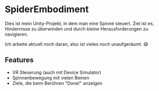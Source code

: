 # SpiderEmbodiment

Dies ist mein Unity-Projekt, in dem man eine Spinne steuert. Ziel ist es, Hindernisse zu überwinden und durch kleine Herausforderungen zu navigieren.

Ich arbeite aktuell noch daran, also ist vieles noch unaufgeräumt. 😅

## Features
- VR Steuerung (auch mit Device Simulator)
- Spinnenbewegung mit vielen Beinen
- Ziele, die beim Berühren "Done!" anzeigen
